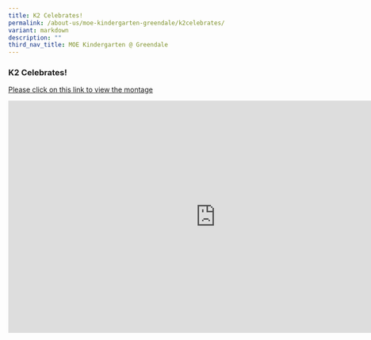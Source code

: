 ```yaml
---
title: K2 Celebrates!
permalink: /about-us/moe-kindergarten-greendale/k2celebrates/
variant: markdown
description: ""
third_nav_title: MOE Kindergarten @ Greendale
---
```

### K2 Celebrates!

[Please click on this link to view the montage](https://youtu.be/agYDSJspPL8?si=GmgQWkUQaRdL4QXH)
<br>
<iframe allowfullscreen="" allow="accelerometer; autoplay; clipboard-write; encrypted-media; gyroscope; picture-in-picture; web-share" frameborder="0" title="YouTube video player" src="https://www.youtube.com/embed/agYDSJspPL8?si=lHCxFAiPOztHuFML" height="470" width="836"></iframe>